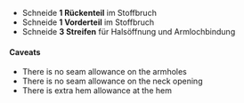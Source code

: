 -   Schneide **1 Rückenteil** im Stoffbruch
-   Schneide **1 Vorderteil** im Stoffbruch
-   Schneide **3 Streifen** für Halsöffnung und Armlochbindung

<Warning>

#### Caveats

-   There is no seam allowance on the armholes
-   There is no seam allowance on the neck opening
-   There is extra hem allowance at the hem

</Warning>
